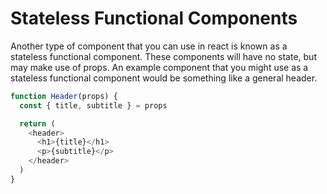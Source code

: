 # Stateless Functional Components

Another type of component that you can use in react is known as a stateless functional component.  These components will have no state, but may make use of props. An example component that you might use as a stateless functional component would be something like a general header.

```javascript
function Header(props) {
  const { title, subtitle } = props

  return (
    <header>
      <h1>{title}</h1>
      <p>{subtitle}</p>
    </header>
  )
}
```

